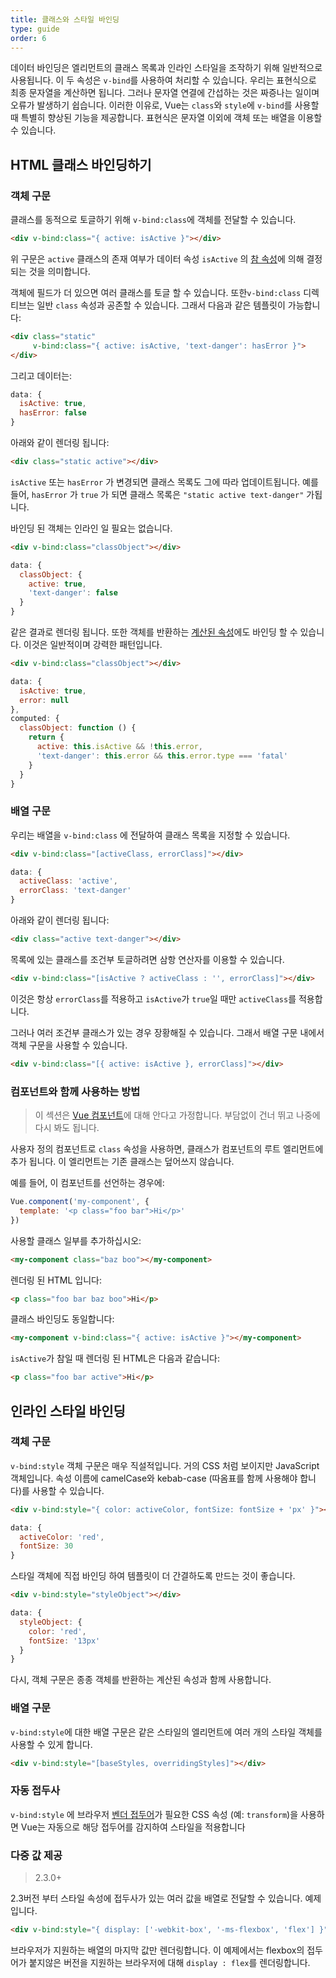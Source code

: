 ```yaml
---
title: 클래스와 스타일 바인딩
type: guide
order: 6
---
```



데이터 바인딩은 엘리먼트의 클래스 목록과 인라인 스타일을 조작하기 위해 일반적으로 사용됩니다. 이 두 속성은 `v-bind`를 사용하여 처리할 수 있습니다. 우리는 표현식으로 최종 문자열을 계산하면 됩니다. 그러나 문자열 연결에 간섭하는 것은 짜증나는 일이며 오류가 발생하기 쉽습니다. 이러한 이유로, Vue는 `class`와 `style`에 `v-bind`를 사용할 때 특별히 향상된 기능을 제공합니다. 표현식은 문자열 이외에 객체 또는 배열을 이용할 수 있습니다.

## HTML 클래스 바인딩하기

### 객체 구문

클래스를 동적으로 토글하기 위해 `v-bind:class`에 객체를 전달할 수 있습니다.

``` html
<div v-bind:class="{ active: isActive }"></div>
```

위 구문은 `active` 클래스의 존재 여부가 데이터 속성 `isActive` 의 [참 속성](https://developer.mozilla.org/en-US/docs/Glossary/Truthy)에 의해 결정되는 것을 의미합니다.

객체에 필드가 더 있으면 여러 클래스를 토글 할 수 있습니다. 또한`v-bind:class` 디렉티브는 일반 `class` 속성과 공존할 수 있습니다. 그래서 다음과 같은 템플릿이 가능합니다:

``` html
<div class="static"
     v-bind:class="{ active: isActive, 'text-danger': hasError }">
</div>
```

그리고 데이터는:

``` js
data: {
  isActive: true,
  hasError: false
}
```

아래와 같이 렌더링 됩니다:

``` html
<div class="static active"></div>
```

`isActive` 또는 `hasError` 가 변경되면 클래스 목록도 그에 따라 업데이트됩니다. 예를 들어, `hasError` 가 `true` 가 되면 클래스 목록은 `"static active text-danger"` 가됩니다.

바인딩 된 객체는 인라인 일 필요는 없습니다.

``` html
<div v-bind:class="classObject"></div>
```
``` js
data: {
  classObject: {
    active: true,
    'text-danger': false
  }
}
```

같은 결과로 렌더링 됩니다. 또한 객체를 반환하는 [계산된 속성](computed.html)에도 바인딩 할 수 있습니다. 이것은 일반적이며 강력한 패턴입니다.

``` html
<div v-bind:class="classObject"></div>
```
``` js
data: {
  isActive: true,
  error: null
},
computed: {
  classObject: function () {
    return {
      active: this.isActive && !this.error,
      'text-danger': this.error && this.error.type === 'fatal'
    }
  }
}
```

### 배열 구문

우리는 배열을 `v-bind:class` 에 전달하여 클래스 목록을 지정할 수 있습니다.

``` html
<div v-bind:class="[activeClass, errorClass]"></div>
```
``` js
data: {
  activeClass: 'active',
  errorClass: 'text-danger'
}
```

아래와 같이 렌더링 됩니다:

``` html
<div class="active text-danger"></div>
```

목록에 있는 클래스를 조건부 토글하려면 삼항 연산자를 이용할 수 있습니다.

``` html
<div v-bind:class="[isActive ? activeClass : '', errorClass]"></div>
```

이것은 항상 `errorClass`를 적용하고 `isActive`가 `true`일 때만 `activeClass`를 적용합니다.

그러나 여러 조건부 클래스가 있는 경우 장황해질 수 있습니다. 그래서 배열 구문 내에서 객체 구문을 사용할 수 있습니다.

``` html
<div v-bind:class="[{ active: isActive }, errorClass]"></div>
```

### 컴포넌트와 함께 사용하는 방법

> 이 섹션은 [Vue 컴포넌트](components.html)에 대해 안다고 가정합니다. 부담없이 건너 뛰고 나중에 다시 봐도 됩니다.


사용자 정의 컴포넌트로 `class` 속성을 사용하면, 클래스가 컴포넌트의 루트 엘리먼트에 추가 됩니다. 이 엘리먼트는 기존 클래스는 덮어쓰지 않습니다.


예를 들어, 이 컴포넌트를 선언하는 경우에:

``` js
Vue.component('my-component', {
  template: '<p class="foo bar">Hi</p>'
})
```

사용할 클래스 일부를 추가하십시오:

``` html
<my-component class="baz boo"></my-component>
```

렌더링 된 HTML 입니다:

``` html
<p class="foo bar baz boo">Hi</p>
```

클래스 바인딩도 동일합니다:

``` html
<my-component v-bind:class="{ active: isActive }"></my-component>
```

`isActive`가 참일 때 렌더링 된 HTML은 다음과 같습니다:

``` html
<p class="foo bar active">Hi</p>
```

## 인라인 스타일 바인딩

### 객체 구문

`v-bind:style` 객체 구문은 매우 직설적입니다. 거의 CSS 처럼 보이지만 JavaScript 객체입니다. 속성 이름에 camelCase와 kebab-case (따옴표를 함께 사용해야 합니다)를 사용할 수 있습니다.

``` html
<div v-bind:style="{ color: activeColor, fontSize: fontSize + 'px' }"></div>
```
``` js
data: {
  activeColor: 'red',
  fontSize: 30
}
```

스타일 객체에 직접 바인딩 하여 템플릿이 더 간결하도록 만드는 것이 좋습니다.

``` html
<div v-bind:style="styleObject"></div>
```
``` js
data: {
  styleObject: {
    color: 'red',
    fontSize: '13px'
  }
}
```

다시, 객체 구문은 종종 객체를 반환하는 계산된 속성과 함께 사용합니다.

### 배열 구문

`v-bind:style`에 대한 배열 구문은 같은 스타일의 엘리먼트에 여러 개의 스타일 객체를 사용할 수 있게 합니다.

``` html
<div v-bind:style="[baseStyles, overridingStyles]"></div>
```

### 자동 접두사

`v-bind:style` 에 브라우저 [벤더 접두어](https://developer.mozilla.org/en-US/docs/Glossary/Vendor_Prefix)가 필요한 CSS 속성 (예: `transform`)을 사용하면 Vue는 자동으로 해당 접두어를 감지하여 스타일을 적용합니다

### 다중 값 제공

> 2.3.0+

2.3버전 부터 스타일 속성에 접두사가 있는 여러 값을 배열로 전달할 수 있습니다. 예제입니다.

``` html
<div v-bind:style="{ display: ['-webkit-box', '-ms-flexbox', 'flex'] }"></div>
```

브라우저가 지원하는 배열의 마지막 값만 렌더링합니다. 이 예제에서는 flexbox의 접두어가 붙지않은 버전을 지원하는 브라우저에 대해 `display : flex`를 렌더링합니다.
